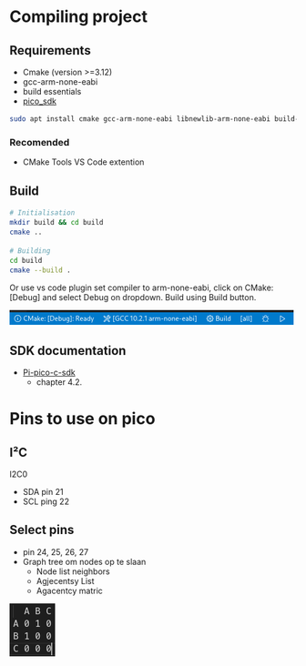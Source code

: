 # Compiling project

## Requirements
- Cmake (version >=3.12)
- gcc-arm-none-eabi
- build essentials
- [pico_sdk](https://github.com/raspberrypi/pico-sdk)

```bash
sudo apt install cmake gcc-arm-none-eabi libnewlib-arm-none-eabi build-essential
```

### Recomended
- CMake Tools VS Code extention 

## Build

```bash
# Initialisation
mkdir build && cd build
cmake ..

# Building
cd build
cmake --build .
```

Or use vs code plugin set compiler to arm-none-eabi, click on CMake: [Debug] and select Debug on dropdown. 
Build using Build button.

![img](./img/VSCode_CMake.png)

## SDK documentation

- [Pi-pico-c-sdk](https://datasheets.raspberrypi.com/pico/raspberry-pi-pico-c-sdk.pdf)
  - chapter 4.2.

# Pins to use on pico

## I²C
I2C0

- SDA pin 21
- SCL ping 22

## Select pins

- pin 24, 25, 26, 27
- Graph tree om nodes op te slaan
  - Node list neighbors
  - Agjecentsy List
  - Agacentcy matric

  
<img src="img/ADJ_Matrix.png">